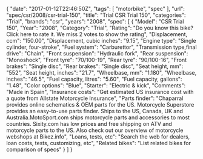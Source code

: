 {
    "date": "2017-01-12T22:46:50Z",
    "tags": [
        "motorbike",
        "spec"
    ],
    "url": "spec\/csr\/2008\/csr-trial-150",
    "title": "Trial CSR Trial 150",
    "categories": "Trial",
    "brands": "csr",
    "years": "2008",
    "spec": [
        {
            "Model": "CSR Trial 150",
            "Year": "2008",
            "Category": "Trial",
            "Rating": "Do you know this bike?Click here to rate it. We miss 2 votes to show the rating",
            "Displacement, ccm": "150.00",
            "Displacement, cubic inches": "9.15",
            "Engine type": "Single cylinder, four-stroke",
            "Fuel system": "Carburettor",
            "Transmission type,final drive": "Chain",
            "Front suspension": "Hydraulic fork",
            "Rear suspension": "Monoshock",
            "Front tyre": "70\/100-19",
            "Rear tyre": "90\/100-16",
            "Front brakes": "Single disc",
            "Rear brakes": "Single disc",
            "Seat height, mm": "552",
            "Seat height, inches": "21.7",
            "Wheelbase, mm": "1.180",
            "Wheelbase, inches": "46.5",
            "Fuel capacity, litres": "5.60",
            "Fuel capacity, gallons": "1.48",
            "Color options": "Blue",
            "Starter": "Electric & kick",
            "Comments": "Made in Spain",
            "Insurance costs": "Get estimated US insurance cost with a quote from Allstate Motorcycle Insurance",
            "Parts finder": "Chaparral provides online schematics & OEM parts for the US.   Motorcycle Superstore provides an easy-to-use parts finder. Ships to the US, Canada, UK and Australia.MotoSport.com ships motorcycle parts and accessories to most countries.    Sixity.com has low prices and free shipping on ATV and motorcycle parts to the US. Also check out our overview of motorcycle webshops at Bikez.info",
            "Loans, tests, etc": "Search the web for dealers, loan costs, tests, customizing, etc",
            "Related bikes": "List related bikes for comparison of specs"
        }
    ]
}